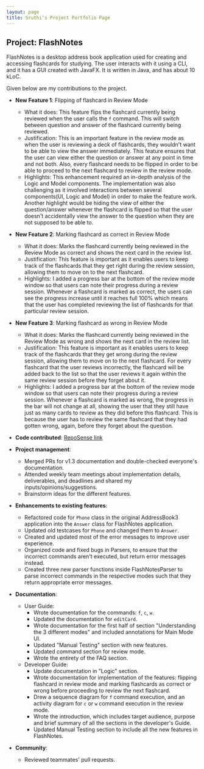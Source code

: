 ```yaml
---
layout: page
title: Sruthi's Project Portfolio Page
---
```


## Project: FlashNotes

FlashNotes is a desktop address book application used for creating and accessing flashcards for studying. The user interacts with it using a CLI, and it has a GUI created with JavaFX. It is written in Java, and has about 10 kLoC.

Given below are my contributions to the project.

* **New Feature 1**: Flipping of flashcard in Review Mode
    * What it does: This feature flips the flashcard currently being reviewed when the user calls the `f` command.
    This will switch between question and answer of the flashcard currently being reviewed.
    * Justification: This is an important feature in the review mode as when the user is reviewing a deck of flashcards, 
    they wouldn't want to be able to view the answer immediately. This feature ensures that the user can view either 
    the question or answer at any point in time and not both. Also, every flashcard needs to be flipped in order 
    to be able to proceed to the next flashcard to review in the review mode.
    * Highlights: This enhancement required an in-depth analysis of the Logic and Model components. The implementation 
    was also challenging as it involved interactions between several components(UI, Logic and Model) in order to make 
    the feature work.
    Another highlight would be hiding the view of either the question/answer whenever the flashcard is flipped so that 
    the user doesn't accidentally view the answer to the question when they are not supposed to be able to.
    
* **New Feature 2**: Marking flashcard as correct in Review Mode
    * What it does: Marks the flashcard currently being reviewed in the Review Mode as correct and shows the next 
    card in the review list.
    * Justification: This feature is important as it enables users to keep track of the flashcards that they get right 
    during the review session, allowing them to move on to the next flashcard.
    * Highlights: I added a progress bar at the bottom of the review mode window so that users can note their 
    progress during a review session. Whenever a flashcard is marked as correct, the users can see the progress 
    increase until it reaches full 100% which means that the user has completed reviewing the list of flashcards for 
    that particular review session.
    
* **New Feature 3**: Marking flashcard as wrong in Review Mode
    * What it does: Marks the flashcard currently being reviewed in the Review Mode as wrong and shows the next 
    card in the review list.
    * Justification: This feature is important as it enables users to keep track of the flashcards that they get wrong 
    during the review session, allowing them to move on to the next flashcard. For every flashcard that the user 
    reviews incorrectly, the flashcard will be added back to the list so that the user reviews it again within the same 
    review session before they forget about it. 
    * Highlights: I added a progress bar at the bottom of the review mode window so that users can 
    note their progress during a review session. Whenever a flashcard is marked as wrong, the progress in the bar will
    not change at all, showing the user that they still have just as many cards to review as they did before this 
    flashcard. This is because the user has to review the same flashcard that they had gotten wrong, again, before 
    they forget about the question.

* **Code contributed**: [RepoSense link](https://nus-cs2103-ay2021s1.github.io/tp-dashboard/#breakdown=true&search=&sort=groupTitle&sortWithin=title&since=2020-08-14&timeframe=commit&mergegroup=&groupSelect=groupByRepos&checkedFileTypes=docs~functional-code~test-code~other&tabOpen=true&tabType=authorship&tabAuthor=Sruthisarav&tabRepo=AY2021S1-CS2103T-T15-2%2Ftp%5Bmaster%5D&authorshipIsMergeGroup=false&authorshipFileTypes=docs~functional-code~test-code)

* **Project management**:
    * Merged PRs for v1.3 documentation and double-checked everyone's documentation.
    * Attended weekly team meetings about implementation details, deliverables, and deadlines and shared my 
    inputs/opinions/suggestions.
    * Brainstorm ideas for the different features.
    

* **Enhancements to existing features**:
    * Refactored code for `Phone` class in the original AddressBook3 application
    into the `Answer` class for FlashNotes application.
    * Updated old testcases for `Phone` and changed them to `Answer`.
    * Created and updated most of the error messages to improve user experience.
    * Organized code and fixed bugs in Parsers, to ensure that the incorrect commands aren't executed, but return 
    error messages instead.
    * Created three new parser functions inside FlashNotesParser to parse incorrect commands in the respective modes 
    such that they return appropriate error messages.

* **Documentation**:
  * User Guide:
    * Wrote documentation for the commands: `f`, `c`, `w`.
    * Updated the documentation for `editCard`.
    * Wrote documentation for the first half of section "Understanding the 3 different modes" and included annotations 
    for Main Mode UI.
    * Updated "Manual Testing" section with new features.
    * Updated command section for review mode.
    * Wrote the entirety of the FAQ section.
  * Developer Guide:
    * Update documentation in "Logic" section.
    * Wrote documentation for implementation of the features: flipping flashcard in review mode and marking flashcards 
    as correct or wrong before proceeding to review the next flashcard.
    * Drew a sequence diagram for `f` command execution, and an activity diagram for `c` or `w` command execution in 
    the review mode.
    * Wrote the introduction, which includes target audience, purpose and brief summary of all the sections in the 
    developer's Guide.
    * Updated Manual Testing section to include all the new features in FlashNotes.
    

* **Community**:
    * Reviewed teammates' pull requests.
